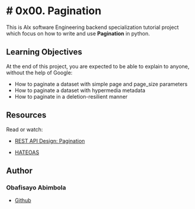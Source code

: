 # # 0x00. Pagination

<p>This is Alx software Engineering backend specialization tutorial project which focus on how to write and use <b>Pagination</b> in python.</p>

## Learning Objectives
At the end of this project, you are expected to be able to explain to anyone, without the help of Google:

- How to paginate a dataset with simple page and page_size parameters
- How to paginate a dataset with hypermedia metadata
- How to paginate in a deletion-resilient manner

## Resources
Read or watch:

- [REST API Design: Pagination](https://www.moesif.com/blog/technical/api-design/REST-API-Design-Filtering-Sorting-and-Pagination/#pagination)

- [HATEOAS](https://en.wikipedia.org/wiki/HATEOAS)

## **Author**
### Obafisayo Abimbola
- [Github](https://github.com/obafisayo)